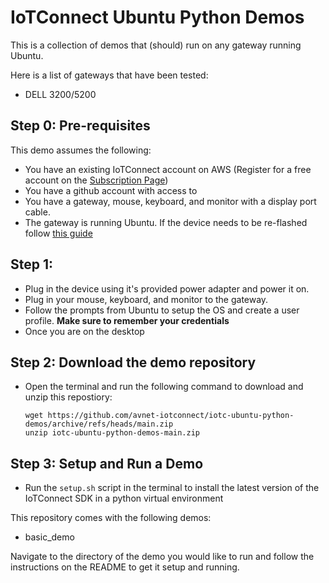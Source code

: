 # IoTConnect Ubuntu Python Demos

This is a collection of demos that (should) run on any gateway running Ubuntu. 

Here is a list of gateways that have been tested:
* DELL 3200/5200


## Step 0: Pre-requisites
This demo assumes the following:
* You have an existing IoTConnect account on AWS (Register for a free account on the [Subscription Page](https://subscription.iotconnect.io/subscribe)) 
* You have a github account with access to 
* You have a gateway, mouse, keyboard, and monitor with a display port cable.
* The gateway is running Ubuntu. If the device needs to be re-flashed follow [this guide](https://www.dell.com/support/manuals/en-do/dell-edge-gateway-3200/egw-3200-software-users-guide/create-bootable-usb-stick-for-restore?guid=guid-6ec73f04-322f-4795-88fa-dea90eb9e8bb&lang=en-us)

## Step 1: 
* Plug in the device using it's provided power adapter and power it on.
* Plug in your mouse, keyboard, and monitor to the gateway.
* Follow the prompts from Ubuntu to setup the OS and create a user profile. **Make sure to remember your credentials**
* Once you are on the desktop 

## Step 2: Download the demo repository
* Open the terminal and run the following command to download and unzip this repostiory:

      wget https://github.com/avnet-iotconnect/iotc-ubuntu-python-demos/archive/refs/heads/main.zip
      unzip iotc-ubuntu-python-demos-main.zip
  
## Step 3: Setup and Run a Demo
* Run the `setup.sh` script in the terminal to install the latest version of the IoTConnect SDK in a python virtual environment

This repository comes with the following demos:
* basic_demo
  
Navigate to the directory of the demo you would like to run and follow the instructions on the README to get it setup and running.
